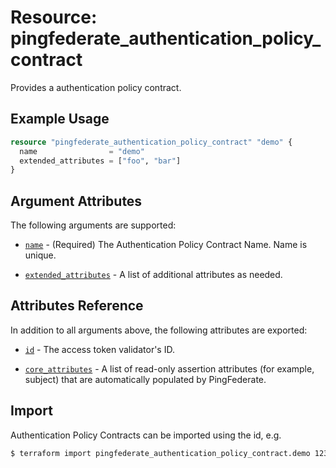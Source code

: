 # Resource: pingfederate_authentication_policy_contract

Provides a authentication policy contract.

## Example Usage
```terraform
resource "pingfederate_authentication_policy_contract" "demo" {
  name                = "demo"
  extended_attributes = ["foo", "bar"]
}
```

## Argument Attributes

The following arguments are supported:

- [`name`](#name) - (Required) The Authentication Policy Contract Name. Name is unique.

- [`extended_attributes`](#extended_attributes) - A list of additional attributes as needed.

## Attributes Reference

In addition to all arguments above, the following attributes are exported:

- [`id`](#id) - The access token validator's ID.

- [`core_attributes`](#core_attributes) - A list of read-only assertion attributes (for example, subject) that are automatically populated by PingFederate.

## Import

Authentication Policy Contracts can be imported using the id, e.g.

```bash
$ terraform import pingfederate_authentication_policy_contract.demo 123
```
